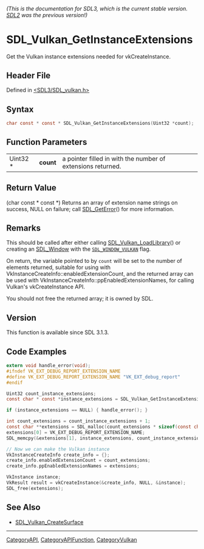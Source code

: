 ###### (This is the documentation for SDL3, which is the current stable version. [SDL2](https://wiki.libsdl.org/SDL2/) was the previous version!)
# SDL_Vulkan_GetInstanceExtensions

Get the Vulkan instance extensions needed for vkCreateInstance.

## Header File

Defined in [<SDL3/SDL_vulkan.h>](https://github.com/libsdl-org/SDL/blob/main/include/SDL3/SDL_vulkan.h)

## Syntax

```c
char const * const * SDL_Vulkan_GetInstanceExtensions(Uint32 *count);
```

## Function Parameters

|          |           |                                                             |
| -------- | --------- | ----------------------------------------------------------- |
| Uint32 * | **count** | a pointer filled in with the number of extensions returned. |

## Return Value

(char const * const *) Returns an array of extension name strings on
success, NULL on failure; call [SDL_GetError](SDL_GetError)() for more
information.

## Remarks

This should be called after either calling
[SDL_Vulkan_LoadLibrary](SDL_Vulkan_LoadLibrary)() or creating an
[SDL_Window](SDL_Window) with the [`SDL_WINDOW_VULKAN`](SDL_WINDOW_VULKAN)
flag.

On return, the variable pointed to by `count` will be set to the number of
elements returned, suitable for using with
VkInstanceCreateInfo::enabledExtensionCount, and the returned array can be
used with VkInstanceCreateInfo::ppEnabledExtensionNames, for calling
Vulkan's vkCreateInstance API.

You should not free the returned array; it is owned by SDL.

## Version

This function is available since SDL 3.1.3.

## Code Examples

```c
extern void handle_error(void);
#ifndef VK_EXT_DEBUG_REPORT_EXTENSION_NAME
#define VK_EXT_DEBUG_REPORT_EXTENSION_NAME "VK_EXT_debug_report"
#endif

Uint32 count_instance_extensions;
const char * const *instance_extensions = SDL_Vulkan_GetInstanceExtensions(&count_instance_extensions);

if (instance_extensions == NULL) { handle_error(); }

int count_extensions = count_instance_extensions + 1;
const char **extensions = SDL_malloc(count_extensions * sizeof(const char *));
extensions[0] = VK_EXT_DEBUG_REPORT_EXTENSION_NAME;
SDL_memcpy(&extensions[1], instance_extensions, count_instance_extensions * sizeof(const char*)); 

// Now we can make the Vulkan instance
VkInstanceCreateInfo create_info = {};
create_info.enabledExtensionCount = count_extensions;
create_info.ppEnabledExtensionNames = extensions;

VkInstance instance;
VkResult result = vkCreateInstance(&create_info, NULL, &instance);
SDL_free(extensions);
```

## See Also

- [SDL_Vulkan_CreateSurface](SDL_Vulkan_CreateSurface)

----
[CategoryAPI](CategoryAPI), [CategoryAPIFunction](CategoryAPIFunction), [CategoryVulkan](CategoryVulkan)

